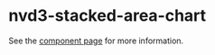 nvd3-stacked-area-chart
=======================

See the [component page](http://renatoutsch.github.io/poly-nvd3/nvd3-stacked-area-chart) for more information.
